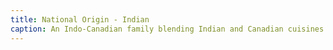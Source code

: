 ```yaml
---
title: National Origin - Indian
caption: An Indo-Canadian family blending Indian and Canadian cuisines.
---
```

